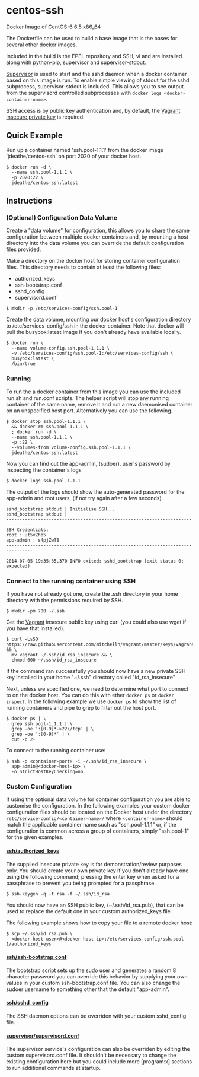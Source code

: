 centos-ssh
==========

Docker Image of CentOS-6 6.5 x86_64

The Dockerfile can be used to build a base image that is the bases for several other docker images.

Included in the build is the EPEL repository and SSH, vi and are installed along with python-pip, supervisor and supervisor-stdout.

[Supervisor](http://supervisord.org/) is used to start and the sshd daemon when a docker container based on this image is run. To enable simple viewing of stdout for the sshd subprocess, supervisor-stdout is included. This allows you to see output from the supervisord controlled subprocesses with `docker logs <docker-container-name>`.

SSH access is by public key authentication and, by default, the [Vagrant](http://www.vagrantup.com/) [insecure private key](https://github.com/mitchellh/vagrant/blob/master/keys/vagrant) is required.

## Quick Example

Run up a container named 'ssh.pool-1.1.1' from the docker image 'jdeathe/centos-ssh' on port 2020 of your docker host.

```
$ docker run -d \
  --name ssh.pool-1.1.1 \
  -p 2020:22 \
  jdeathe/centos-ssh:latest
```

## Instructions

### (Optional) Configuration Data Volume

Create a "data volume" for configuration, this allows you to share the same configuration between multiple docker containers and, by mounting a host directory into the data volume you can override the default configuration files provided.

Make a directory on the docker host for storing container configuration files. This directory needs to contain at least the following files:
- authorized_keys
- ssh-bootstrap.conf
- sshd_config
- supervisord.conf

```
$ mkdir -p /etc/services-config/ssh.pool-1
```

Create the data volume, mounting our docker host's configuration directory to /etc/services-config/ssh in the docker container. Note that docker will pull the busybox:latest image if you don't already have available locally.

```
$ docker run \
  --name volume-config.ssh.pool-1.1.1 \
  -v /etc/services-config/ssh.pool-1:/etc/services-config/ssh \
  busybox:latest \
  /bin/true
```

### Running

To run the a docker container from this image you can use the included run.sh and run.conf scripts. The helper script will stop any running container of the same name, remove it and run a new daemonised container on an unspecified host port. Alternatively you can use the following.

```
$ docker stop ssh.pool-1.1.1 \
  && docker rm ssh.pool-1.1.1 \
  ; docker run -d \
  --name ssh.pool-1.1.1 \
  -p :22 \
  --volumes-from volume-config.ssh.pool-1.1.1 \
  jdeathe/centos-ssh:latest
```

Now you can find out the app-admin, (sudoer), user's password by inspecting the container's logs

```
$ docker logs ssh.pool-1.1.1
```

The output of the logs should show the auto-generated password for the app-admin and root users, (if not try again after a few seconds).

```
sshd_bootstrap stdout | Initialise SSH...
sshd_bootstrap stdout | 
--------------------------------------------------------------------------------
SSH Credentials: 
root : ut5vZhb5
app-admin : s4pjZwT8
--------------------------------------------------------------------------------

2014-07-05 19:35:35,370 INFO exited: sshd_bootstrap (exit status 0; expected)
```

### Connect to the running container using SSH

If you have not already got one, create the .ssh directory in your home directory with the permissions required by SSH.

```
$ mkdir -pm 700 ~/.ssh
```

Get the [Vagrant](http://www.vagrantup.com/) insecure public key using curl (you could also use wget if you have that installed).


```
$ curl -LsSO https://raw.githubusercontent.com/mitchellh/vagrant/master/keys/vagrant && \
  mv vagrant ~/.ssh/id_rsa_insecure && \
  chmod 600 ~/.ssh/id_rsa_insecure
```

If the command ran successfully you should now have a new private SSH key installed in your home "~/.ssh" directory called "id_rsa_insecure" 

Next, unless we specified one, we need to determine what port to connect to on the docker host. You can do this with ether `docker ps` or `docker inspect`. In the following example we use `docker ps` to show the list of running containers and pipe to grep to filter out the host port.

```
$ docker ps | \
  grep ssh.pool-1.1.1 | \
  grep -oe ':[0-9]*->22\/tcp' | \
  grep -oe ':[0-9]*' | \
  cut -c 2-
```

To connect to the running container use:

```
$ ssh -p <container-port> -i ~/.ssh/id_rsa_insecure \
  app-admin@<docker-host-ip> \
  -o StrictHostKeyChecking=no
```

### Custom Configuration

If using the optional data volume for container configuration you are able to customise the configuration. In the following examples your custom docker configuration files should be located on the Docker host under the directory ```/etc/service-config/<container-name>/``` where ```<container-name>``` should match the applicable container name such as "ssh.pool-1.1.1" or, if the configuration is common across a group of containers, simply "ssh.pool-1" for the given examples.

#### [ssh/authorized_keys](https://github.com/jdeathe/centos-ssh/blob/centos-6/etc/services-config/ssh/authorized_keys)

The supplied insecure private key is for demonstration/review purposes only. You should create your own private key if you don't already have one using the following command; pressing the enter key when asked for a passphrase to prevent you being prompted for a passphrase.

```
$ ssh-keygen -q -t rsa -f ~/.ssh/id_rsa
```

You should now have an SSH public key, (~/.ssh/id_rsa.pub), that can be used to replace the default one in your custom authorized_keys file.

The following example shows how to copy your file to a remote docker host:

```
$ scp ~/.ssh/id_rsa.pub \
  <docker-host-user>@<docker-host-ip>:/etc/services-config/ssh.pool-1/authorized_keys
```

#### [ssh/ssh-bootstrap.conf](https://github.com/jdeathe/centos-ssh/blob/centos-6/etc/services-config/ssh/ssh-bootstrap.conf)

The bootstrap script sets up the sudo user and generates a random 8 character password you can override this behavior by supplying your own values in your custom ssh-bootstrap.conf file. You can also change the sudoer username to something other that the default "app-admin".

#### [ssh/sshd_config](https://github.com/jdeathe/centos-ssh/blob/centos-6/etc/services-config/ssh/sshd_config)

The SSH daemon options can be overriden with your custom sshd_config file.

#### [supervisor/supervisord.conf](https://github.com/jdeathe/centos-ssh/blob/centos-6/etc/services-config/supervisor/supervisord.conf)

The supervisor service's configuration can also be overriden by editing the custom supervisord.conf file. It shouldn't be necessary to change the existing configuration here but you could include more [program:x] sections to run additional commands at startup.